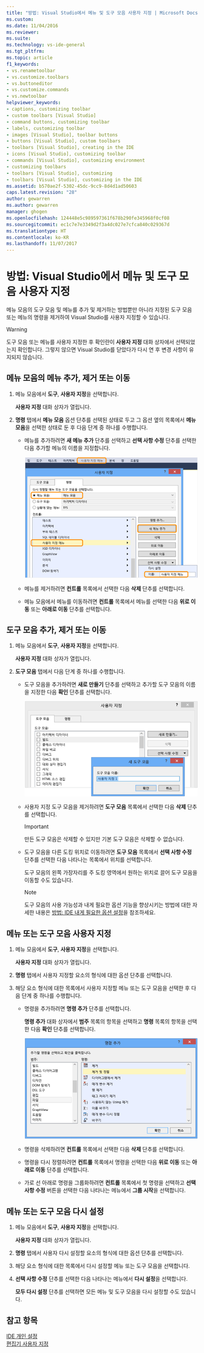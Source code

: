 ```yaml
---
title: "방법: Visual Studio에서 메뉴 및 도구 모음 사용자 지정 | Microsoft Docs"
ms.custom: 
ms.date: 11/04/2016
ms.reviewer: 
ms.suite: 
ms.technology: vs-ide-general
ms.tgt_pltfrm: 
ms.topic: article
f1_keywords:
- vs.renametoolbar
- vs.customize.toolbars
- vs.buttoneditor
- vs.customize.commands
- vs.newtoolbar
helpviewer_keywords:
- captions, customizing toolbar
- custom toolbars [Visual Studio]
- command buttons, customizing toolbar
- labels, customizing toolbar
- images [Visual Studio], toolbar buttons
- buttons [Visual Studio], custom toolbars
- toolbars [Visual Studio], creating in the IDE
- icons [Visual Studio], customizing toolbar
- commands [Visual Studio], customizing environment
- customizing toolbars
- toolbars [Visual Studio], customizing
- toolbars [Visual Studio], customizing in the IDE
ms.assetid: b570ae2f-5302-45dc-9cc9-8d4d1ad50603
caps.latest.revision: "28"
author: gewarren
ms.author: gewarren
manager: ghogen
ms.openlocfilehash: 124448e5c989597361f678b290fe345968f0cf08
ms.sourcegitcommit: ec1c7e7e3349d2f3a4dc027e7cfca840c029367d
ms.translationtype: HT
ms.contentlocale: ko-KR
ms.lasthandoff: 11/07/2017
---
```

# <a name="how-to-customize-menus-and-toolbars-in-visual-studio"></a>방법: Visual Studio에서 메뉴 및 도구 모음 사용자 지정
메뉴 모음의 도구 모음 및 메뉴를 추가 및 제거하는 방법뿐만 아니라 지정된 도구 모음 또는 메뉴의 명령을 제거하여 Visual Studio를 사용자 지정할 수 있습니다.  
  
> [!WARNING]
>  도구 모음 또는 메뉴를 사용자 지정한 후 확인란이 **사용자 지정** 대화 상자에서 선택되었는지 확인합니다. 그렇지 않으면 Visual Studio를 닫았다가 다시 연 후 변경 사항이 유지되지 않습니다.
  
## <a name="adding-removing-or-moving-a-menu-on-the-menu-bar"></a>메뉴 모음의 메뉴 추가, 제거 또는 이동  
  
1.  메뉴 모음에서 **도구**, **사용자 지정**을 선택합니다.  
  
     **사용자 지정** 대화 상자가 열립니다.  
  
2.  **명령** 탭에서 **메뉴 모음** 옵션 단추를 선택된 상태로 두고 그 옵션 옆의 목록에서 **메뉴 모음**을 선택한 상태로 둔 후 다음 단계 중 하나를 수행합니다.  
  
    -   메뉴를 추가하려면 **새 메뉴 추가** 단추를 선택하고 **선택 사항 수정** 단추를 선택한 다음 추가할 메뉴의 이름을 지정합니다.  
  
        ![메뉴 추가 방법을 표시하는 사용자 지정 대화 상자](../ide/media/addmenu.png "AddMenu")  
  
    -   메뉴를 제거하려면 **컨트롤** 목록에서 선택한 다음 **삭제** 단추를 선택합니다.  
  
    -   메뉴 모음에서 메뉴를 이동하려면 **컨트롤** 목록에서 메뉴를 선택한 다음 **위로 이동** 또는 **아래로 이동** 단추를 선택합니다.  
  
## <a name="adding-removing-or-moving-a-toolbar"></a>도구 모음 추가, 제거 또는 이동  
  
1.  메뉴 모음에서 **도구**, **사용자 지정**을 선택합니다.  
  
     **사용자 지정** 대화 상자가 열립니다.  
  
2.  **도구 모음** 탭에서 다음 단계 중 하나를 수행합니다.  
  
    -   도구 모음을 추가하려면 **새로 만들기** 단추를 선택하고 추가할 도구 모음의 이름을 지정한 다음 **확인** 단추를 선택합니다.  
  
        ![도구 모음 추가 방법을 표시하는 사용자 지정 대화 상자](../ide/media/addtoolbar.png "AddToolbar")  
  
    -   사용자 지정 도구 모음을 제거하려면 **도구 모음** 목록에서 선택한 다음 **삭제** 단추를 선택합니다.  
  
        > [!IMPORTANT]
        >  만든 도구 모음은 삭제할 수 있지만 기본 도구 모음은 삭제할 수 없습니다.  
  
    -   도구 모음을 다른 도킹 위치로 이동하려면 **도구 모음** 목록에서 **선택 사항 수정** 단추를 선택한 다음 나타나는 목록에서 위치를 선택합니다.  
  
        도구 모음의 왼쪽 가장자리를 주 도킹 영역에서 원하는 위치로 끌어 도구 모음을 이동할 수도 있습니다.  
  
        > [!NOTE]
        >  도구 모음의 사용 가능성과 내게 필요한 옵션 기능을 향상시키는 방법에 대한 자세한 내용은 [방법: IDE 내게 필요한 옵션 설정](../ide/reference/how-to-set-ide-accessibility-options.md)을 참조하세요.  
  
## <a name="customizing_menu">메뉴 또는 도구 모음 사용자 지정</a>
  
1.  메뉴 모음에서 **도구**, **사용자 지정**을 선택합니다.  
  
    **사용자 지정** 대화 상자가 열립니다.  
  
2.  **명령** 탭에서 사용자 지정할 요소의 형식에 대한 옵션 단추를 선택합니다.  
  
3.  해당 요소 형식에 대한 목록에서 사용자 지정할 메뉴 또는 도구 모음을 선택한 후 다음 단계 중 하나를 수행합니다.  
  
    -   명령을 추가하려면 **명령 추가** 단추를 선택합니다.  
  
        **명령 추가** 대화 상자에서 **범주** 목록의 항목을 선택하고 **명령** 목록의 항목을 선택한 다음 **확인** 단추를 선택합니다.  
  
        ![Visual Studio의 명령 추가 대화 상자](../ide/media/addcommand.png "AddCommand")  
  
    -   명령을 삭제하려면 **컨트롤** 목록에서 선택한 다음 **삭제** 단추를 선택합니다.  
  
    -   명령을 다시 정렬하려면 **컨트롤** 목록에서 명령을 선택한 다음 **위로 이동** 또는 **아래로 이동** 단추를 선택합니다.  
  
    -   가로 선 아래로 명령을 그룹화하려면 **컨트롤** 목록에서 첫 명령을 선택하고 **선택 사항 수정** 버튼을 선택한 다음 나타나는 메뉴에서 **그룹 시작**을 선택합니다.  
  
## <a name="resetting-a-menu-or-a-toolbar"></a>메뉴 또는 도구 모음 다시 설정  
  
1.  메뉴 모음에서 **도구**, **사용자 지정**을 선택합니다.  
  
    **사용자 지정** 대화 상자가 열립니다.  
  
2.  **명령** 탭에서 사용자 다시 설정할 요소의 형식에 대한 옵션 단추를 선택합니다.  
  
3.  해당 요소 형식에 대한 목록에서 다시 설정할 메뉴 또는 도구 모음을 선택합니다.  
  
4.  **선택 사항 수정** 단추를 선택한 다음 나타나는 메뉴에서 **다시 설정**을 선택합니다.  
  
    **모두 다시 설정** 단추를 선택하면 모든 메뉴 및 도구 모음을 다시 설정할 수도 있습니다.

## <a name="see-also"></a>참고 항목
[IDE 개인 설정](../ide/personalizing-the-visual-studio-ide.md)  
[편집기 사용자 지정](../ide/customizing-the-editor.md)